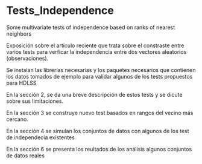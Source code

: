 # Tests_Independence
Some multivariate tests of independence based on ranks of nearest neighbors

Exposición sobre el artículo reciente que trata sobre el constraste entre varios tests para verficar la independencia entre dos vectores aleatorios (observaciones).

Se instalan las librerías necesarias y los paquetes necesarios que contienen los datos tomados de ejemplo para validar algunos de los tests propuestos para HDLSS

En la sección 2, se da una breve descripción de estos tests y se dicute sobre sus limitaciones.

En la sección 3 se construye nuevo test basados en rangos del vecino más cercano.

En la sección 4 se simulan los conjuntos de datos con algunos de los test de independecia existentes


En la sección 6 se presenta los reultados de los análisis algunos conjuntos de datos reales
